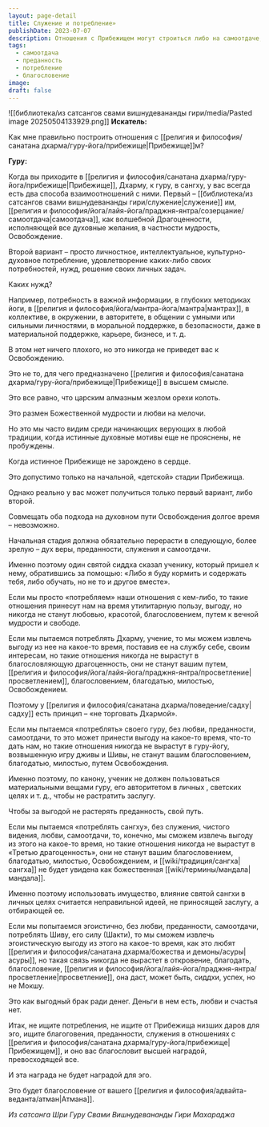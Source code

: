 ```yaml
---
layout: page-detail
title: Служение и потребление»
publishDate: 2023-07-07
description: Отношения с Прибежищем могут строиться либо на самоотдаче, служении и преданности, либо на эгоистичном потреблении ради личной выгоды. Первый путь ведет к благословению, мудрости и освобождению, второй - лишь к временной пользе и утрате заслуг. Истинная зрелость - это переход от потребления к преданности и служению, только тогда Прибежище раскрывает свою высшую силу и благодать
tags:
  - самоотдача
  - преданность
  - потребление
  - благословение
image: 
draft: false
---
```

![[библиотека/из сатсангов свами вишнудевананды гири/media/Pasted image 20250504133929.png]]
**Искатель:** 

 Как мне правильно построить отношения с [[религия и философия/санатана дхарма/гуру-йога/прибежище|Прибежище]]м?

  
**Гуру:** 

 Когда вы приходите в [[религия и философия/санатана дхарма/гуру-йога/прибежище|Прибежище]], Дхарму, к гуру, в сангху, у вас всегда есть два способа взаимоотношений с ними. Первый – [[библиотека/из сатсангов свами вишнудевананды гири/служение|служение]] им, [[религия и философия/йога/лайя-йога/праджня-янтра/созерцание/самоотдача|самоотдача]], как волшебной Драгоценности, исполняющей все духовные желания, в частности мудрость, Освобождение.

 Второй вариант – просто личностное, интеллектуальное, культурно-духовное потребление, удовлетворение каких-либо своих потребностей, нужд, решение своих личных задач.

 Каких нужд?

 Например, потребность в важной информации, в глубоких методиках йоги, в [[религия и философия/йога/мантра-йога/мантра|мантрах]], в коллективе, в окружении, в авторитете, в общении с умными или сильными личностями, в моральной поддержке, в безопасности, даже в материальной поддержке, карьере, бизнесе, и т. д.

 В этом нет ничего плохого, но это никогда не приведет вас к Освобождению.

 Это не то, для чего предназначено [[религия и философия/санатана дхарма/гуру-йога/прибежище|Прибежище]] в высшем смысле.

 Это все равно, что царским алмазным жезлом орехи колоть.

 Это размен Божественной мудрости и любви на мелочи.

 Но это мы часто видим среди начинающих верующих в любой традиции, когда истинные духовные мотивы еще не прояснены, не пробуждены.

 Когда истинное Прибежище не зарождено в сердце.

 Это допустимо только на начальной, «детской» стадии Прибежища.

 Однако реально у вас может получиться только первый вариант, либо второй.

 Совмещать оба подхода на духовном пути Освобождения долгое время – невозможно.

 Начальная стадия должна обязательно перерасти в следующую, более зрелую – дух веры, преданности, служения и самоотдачи.

 Именно поэтому один святой сиддха сказал ученику, который пришел к нему, обратившись за помощью: «Либо я буду кормить и содержать тебя, либо обучать, но не то и другое вместе».

 Если мы просто «потребляем» наши отношения с кем-либо, то такие отношения принесут нам на время утилитарную пользу, выгоду, но никогда не станут любовью, красотой, благословением, путем к вечной мудрости и свободе.

 Если мы пытаемся потреблять Дхарму, учение, то мы можем извлечь выгоду из нее на какое-то время, поставив ее на службу себе, своим интересам, но такие отношения никогда не вырастут в благословляющую драгоценность, они не станут вашим путем, [[религия и философия/йога/лайя-йога/праджня-янтра/просветление|просветлением]], благословением, благодатью, милостью, Освобождением.

 Поэтому у [[религия и философия/санатана дхарма/поведение/садху|садху]] есть принцип – «не торговать Дхармой».

 Если мы пытаемся «потреблять» своего гуру, без любви, преданности, самоотдачи, то это может принести выгоду на какое-то время, что-то дать нам, но такие отношения никогда не вырастут в гуру-йогу, возвышенную игру дживы и Шивы, не станут вашим благословением, благодатью, милостью, путем Освобождения.

 Именно поэтому, по канону, ученик не должен пользоваться материальными вещами гуру, его авторитетом в личных , светских целях и т. д., чтобы не растратить заслугу.

 Чтобы за выгодой не растерять преданность, свой путь.

 Если мы пытаемся «потреблять сангху», без служения, чистого видения, любви, самоотдачи, то, конечно, мы сможем извлечь выгоду из этого на какое-то время, но такие отношения никогда не вырастут в «Третью драгоценность», они не станут вашим благословением, благодатью, милостью, Освобождением, и [[wiki/традиция/сангха|сангха]] не будет увидена как божественная [[wiki/термины/мандала|мандала]].

 Именно поэтому использовать имущество, влияние святой сангхи в личных целях считается неправильной идеей, не приносящей заслугу, а отбирающей ее.

 Если мы попытаемся эгоистично, без любви, преданности, самоотдачи, потреблять Шиву, его силу (Шакти), то мы сможем извлечь эгоистическую выгоду из этого на какое-то время, как это любят [[религия и философия/санатана дхарма/божества и демоны/асуры|асуры]], но такая связь никогда не вырастет в откровение, благодать, благословение, [[религия и философия/йога/лайя-йога/праджня-янтра/просветление|просветление]], она даст, может быть, сиддхи, успех, но не Мокшу.

 Это как выгодный брак ради денег. Деньги в нем есть, любви и счастья нет.

 Итак, не ищите потребления, не ищите от Прибежища низших даров для эго, ищите благоговения, преданности, служения в отношениях с [[религия и философия/санатана дхарма/гуру-йога/прибежище|Прибежищем]], и оно вас благословит высшей наградой, превосходящей все.

 И эта награда не будет наградой для эго.

 Это будет благословение от вашего [[религия и философия/адвайта-веданта/атман|Атмана]].

*Из сатсанга Шри Гуру Свами Вишнудевананды Гири Махараджа*

  
